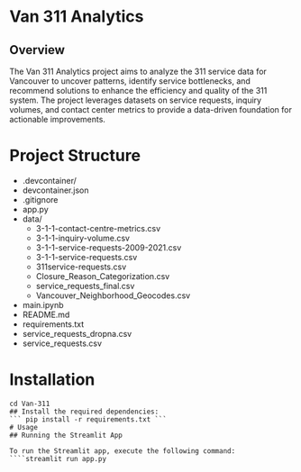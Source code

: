# Van 311 Analytics

## Overview

The Van 311 Analytics project aims to analyze the 311 service data for Vancouver to uncover patterns, identify service bottlenecks, and recommend solutions to enhance the efficiency and quality of the 311 system. The project leverages datasets on service requests, inquiry volumes, and contact center metrics to provide a data-driven foundation for actionable improvements.

# Project Structure

- .devcontainer/
- devcontainer.json
- .gitignore
- app.py
- data/
   - 3-1-1-contact-centre-metrics.csv
   - 3-1-1-inquiry-volume.csv
   - 3-1-1-service-requests-2009-2021.csv
   - 3-1-1-service-requests.csv
   - 311service-requests.csv
   - Closure_Reason_Categorization.csv
   - service_requests_final.csv
   - Vancouver_Neighborhood_Geocodes.csv
- main.ipynb
- README.md
- requirements.txt
- service_requests_dropna.csv
- service_requests.csv

# Installation

`````git clone https://github.com/0x1AY/Van-311.git
cd Van-311
## Install the required dependencies:
``` pip install -r requirements.txt ```
# Usage
## Running the Streamlit App

To run the Streamlit app, execute the following command:
````streamlit run app.py

`````
